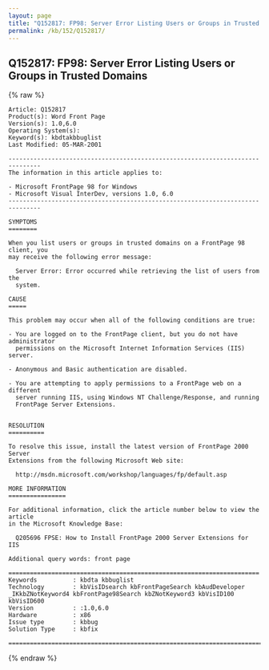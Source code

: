 ```yaml
---
layout: page
title: "Q152817: FP98: Server Error Listing Users or Groups in Trusted Domains"
permalink: /kb/152/Q152817/
---
```


## Q152817: FP98: Server Error Listing Users or Groups in Trusted Domains

{% raw %}

	Article: Q152817
	Product(s): Word Front Page
	Version(s): 1.0,6.0
	Operating System(s): 
	Keyword(s): kbdtakbbuglist
	Last Modified: 05-MAR-2001
	
	-------------------------------------------------------------------------------
	The information in this article applies to:
	
	- Microsoft FrontPage 98 for Windows 
	- Microsoft Visual InterDev, versions 1.0, 6.0 
	-------------------------------------------------------------------------------
	
	SYMPTOMS
	========
	
	When you list users or groups in trusted domains on a FrontPage 98 client, you
	may receive the following error message:
	
	  Server Error: Error occurred while retrieving the list of users from the
	  system.
	
	CAUSE
	=====
	
	This problem may occur when all of the following conditions are true:
	
	- You are logged on to the FrontPage client, but you do not have administrator
	  permissions on the Microsoft Internet Information Services (IIS) server.
	
	- Anonymous and Basic authentication are disabled.
	
	- You are attempting to apply permissions to a FrontPage web on a different
	  server running IIS, using Windows NT Challenge/Response, and running
	  FrontPage Server Extensions.
	
	
	RESOLUTION
	==========
	
	To resolve this issue, install the latest version of FrontPage 2000 Server
	Extensions from the following Microsoft Web site:
	
	  http://msdn.microsoft.com/workshop/languages/fp/default.asp
	
	MORE INFORMATION
	================
	
	For additional information, click the article number below to view the article
	in the Microsoft Knowledge Base:
	
	  Q205696 FPSE: How to Install FrontPage 2000 Server Extensions for IIS
	
	Additional query words: front page
	
	======================================================================
	Keywords          : kbdta kbbuglist
	Technology        : kbVisIDsearch kbFrontPageSearch kbAudDeveloper _IKkbZNotKeyword4 kbFrontPage98Search kbZNotKeyword3 kbVisID100 kbVisID600
	Version           : :1.0,6.0
	Hardware          : x86
	Issue type        : kbbug
	Solution Type     : kbfix
	
	=============================================================================
	

{% endraw %}
